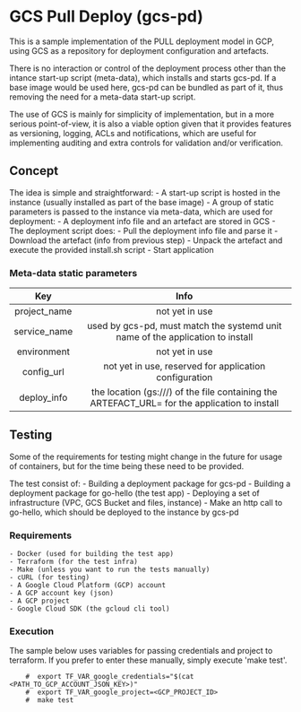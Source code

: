 # GCS Pull Deploy (gcs-pd)

This is a sample implementation of the PULL deployment model in GCP, using GCS as a repository for deployment configuration and artefacts.

There is no interaction or control of the deployment process other than the intance start-up script (meta-data), which installs and starts gcs-pd.
If a base image would be used here, gcs-pd can be bundled as part of it, thus removing the need for a meta-data start-up script.

The use of GCS is mainly for simplicity of implementation, but in a more serious point-of-view, it is also a viable option given that it provides features as versioning, logging, ACLs and notifications, which are useful for implementing auditing and extra controls for validation and/or verification.

## Concept

The idea is simple and straightforward:
    - A start-up script is hosted in the instance (usually installed as part of the base image)
    - A group of static parameters is passed to the instance via meta-data, which are used for deployment:
    - A deployment info file and an artefact are stored in GCS
    - The deployment script does:
        - Pull the deployment info file and parse it
        - Download the artefact (info from previous step)
        - Unpack the artefact and execute the provided install.sh script
        - Start application

### Meta-data static parameters
|Key|Info|
|:-:|:--:|
|project_name|not yet in use|
|service_name|used by gcs-pd, must match the systemd unit name of the application to install|
|environment|not yet in use|
|config_url|not yet in use, reserved for application configuration|
|deploy_info|the location (gs://<bucket>/<key>) of the file containing the ARTEFACT_URL=<URL> for the application to install|

## Testing

Some of the requirements for testing might change in the future for usage of containers, but for the time being these need to be provided.

The test consist of:
    - Building a deployment package for gcs-pd
    - Building a deployment package for go-hello (the test app)
    - Deploying a set of infrastructure (VPC, GCS Bucket and files, instance)
    - Make an http call to go-hello, which should be deployed to the instance by gcs-pd

### Requirements
    - Docker (used for building the test app)
    - Terraform (for the test infra)
    - Make (unless you want to run the tests manually)
    - cURL (for testing)
    - A Google Cloud Platform (GCP) account
    - A GCP account key (json)
    - A GCP project
    - Google Cloud SDK (the gcloud cli tool)

### Execution
The sample below uses variables for passing credentials and project to terraform.
If you prefer to enter these manually, simply execute 'make test'.

```
    #  export TF_VAR_google_credentials="$(cat <PATH_TO_GCP_ACCOUNT_JSON_KEY>)"
    #  export TF_VAR_google_project=<GCP_PROJECT_ID>
    #  make test
```
